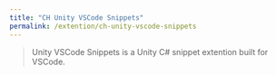 ```yaml
---
title: "CH Unity VSCode Snippets"
permalink: /extention/ch-unity-vscode-snippets
---
```


> Unity VSCode Snippets is a Unity C# snippet extention built for VSCode.
